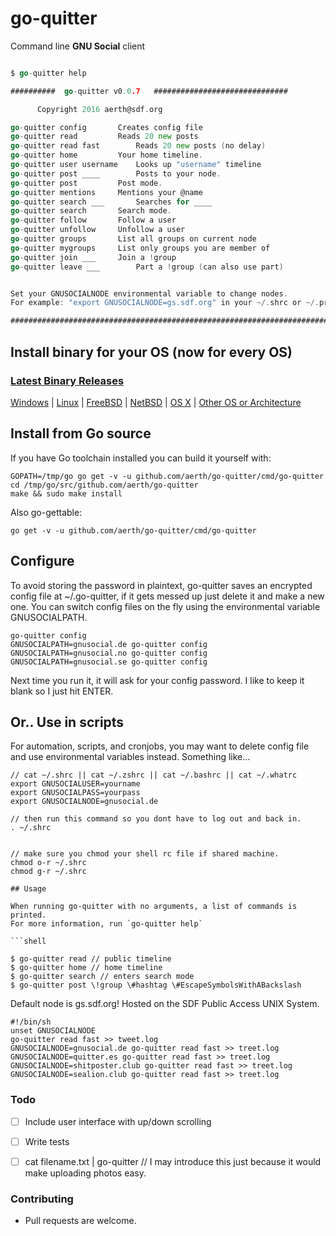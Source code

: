 # go-quitter

Command line **GNU Social** client

```go 

$ go-quitter help

##########	go-quitter v0.0.7	##############################

	  Copyright 2016 aerth@sdf.org

go-quitter config		Creates config file
go-quitter read			Reads 20 new posts
go-quitter read fast		Reads 20 new posts (no delay)
go-quitter home			Your home timeline.
go-quitter user username	Looks up "username" timeline
go-quitter post ____ 		Posts to your node.
go-quitter post 		Post mode.
go-quitter mentions		Mentions your @name
go-quitter search ___		Searches for ____
go-quitter search		Search mode.
go-quitter follow		Follow a user
go-quitter unfollow		Unfollow a user
go-quitter groups		List all groups on current node
go-quitter mygroups		List only groups you are member of
go-quitter join ___		Join a !group
go-quitter leave ___		Part a !group (can also use part)


Set your GNUSOCIALNODE environmental variable to change nodes.
For example: "export GNUSOCIALNODE=gs.sdf.org" in your ~/.shrc or ~/.profile

################################################################################


```

## Install binary for your OS (now for every OS)
### [Latest Binary Releases](https://github.com/aerth/go-quitter/releases)
[Windows](https://github.com/aerth/go-quitter/releases/download/v0.0.7/go-quitter-v0.0.7.exe) | 
[Linux](https://github.com/aerth/go-quitter/releases/download/v0.0.6/go-quitter-v0.0.6_linux-amd64.tar.gz) | 
[FreeBSD](https://github.com/aerth/go-quitter/releases/download/v0.0.6/go-quitter-v0.0.6_linux-amd64.tar.gz) | 
[NetBSD](https://github.com/aerth/go-quitter/releases/download/v0.0.6/go-quitter-v0.0.6_linux-amd64.tar.gz) | 
[OS X](https://github.com/aerth/go-quitter/releases/download/v0.0.6/go-quitter-v0.0.6_linux-amd64.tar.gz) | 
[Other OS or Architecture](https://github.com/aerth/go-quitter/releases)

## Install from Go source

If you have Go toolchain installed you can build it yourself with:

```shell
GOPATH=/tmp/go go get -v -u github.com/aerth/go-quitter/cmd/go-quitter
cd /tmp/go/src/github.com/aerth/go-quitter
make && sudo make install
```

Also go-gettable:

```
go get -v -u github.com/aerth/go-quitter/cmd/go-quitter

```


## Configure

To avoid storing the password in plaintext, go-quitter saves an encrypted config file at ~/.go-quitter, if it gets messed up just delete it and make a new one. You can switch config files on the fly using the environmental variable GNUSOCIALPATH.

```
go-quitter config
GNUSOCIALPATH=gnusocial.de go-quitter config
GNUSOCIALPATH=gnusocial.no go-quitter config
GNUSOCIALPATH=gnusocial.se go-quitter config

```

Next time you run it, it will ask for your config password. I like to keep it blank so I just hit ENTER.


## Or.. Use in scripts

For automation, scripts, and cronjobs, you may want to delete config file and use environmental variables instead. Something like…

```
// cat ~/.shrc || cat ~/.zshrc || cat ~/.bashrc || cat ~/.whatrc
export GNUSOCIALUSER=yourname
export GNUSOCIALPASS=yourpass
export GNUSOCIALNODE=gnusocial.de

// then run this command so you dont have to log out and back in.
. ~/.shrc


// make sure you chmod your shell rc file if shared machine.
chmod o-r ~/.shrc
chmod g-r ~/.shrc

## Usage

When running go-quitter with no arguments, a list of commands is printed.
For more information, run `go-quitter help`

```shell

$ go-quitter read // public timeline
$ go-quitter home // home timeline
$ go-quitter search // enters search mode
$ go-quitter post \!group \#hashtag \#EscapeSymbolsWithABackslash
```

Default node is gs.sdf.org! Hosted on the SDF Public Access UNIX System.

```shell
#!/bin/sh                                                                       
unset GNUSOCIALNODE                                                             
go-quitter read fast >> tweet.log                                                   
GNUSOCIALNODE=gnusocial.de go-quitter read fast >> treet.log                         
GNUSOCIALNODE=quitter.es go-quitter read fast >> treet.log                           
GNUSOCIALNODE=shitposter.club go-quitter read fast >> treet.log                      
GNUSOCIALNODE=sealion.club go-quitter read fast >> treet.log   

```

### Todo

- [ ] Include user interface with up/down scrolling
- [ ] Write tests
- [ ] cat filename.txt | go-quitter // I may introduce this just because it would make uploading photos easy.



### Contributing

* Pull requests are welcome.
